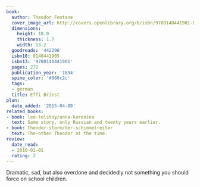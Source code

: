 ```yaml
---
book:
  author: Theodor Fontane
  cover_image_url: http://covers.openlibrary.org/b/isbn/9780140441901-L.jpg
  dimensions:
    height: 18.0
    thickness: 1.7
    width: 13.2
  goodreads: '442296'
  isbn10: 0140441905
  isbn13: '9780140441901'
  pages: 272
  publication_year: '1894'
  spine_color: '#866c2c'
  tags:
  - german
  title: Effi Briest
plan:
  date_added: '2015-04-08'
related_books:
- book: leo-tolstoy/anna-karenina
  text: Same story, only Russian and twenty years earlier.
- book: theodor-storm/der-schimmelreiter
  text: The-other Theodor at the time.
review:
  date_read:
  - 2010-01-01
  rating: 2
---
```

Dramatic, sad, but also overdone and decidedly not something you should force on school children.
